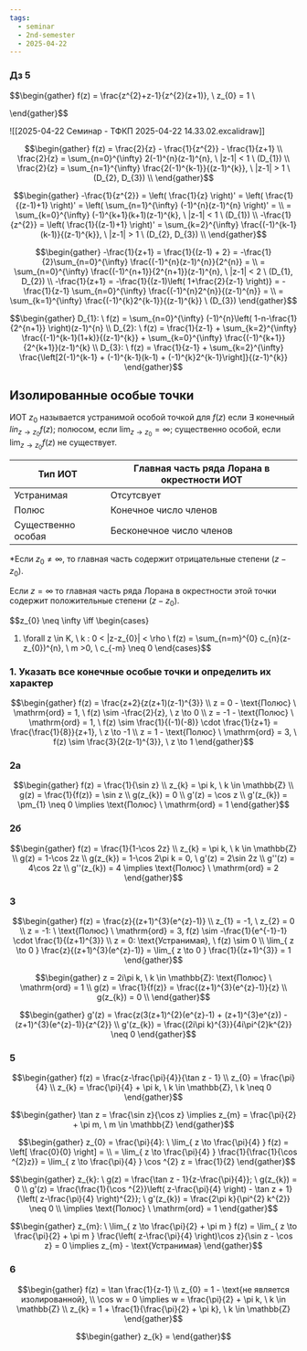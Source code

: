 ```yaml
---
tags:
  - seminar
  - 2nd-semester
  - 2025-04-22
---
```


### Дз 5

$$\begin{gather}
f(z) = \frac{z^{2}+z-1}{z^{2}(z+1)}, \ z_{0} = 1 \\

\end{gather}$$

![[2025-04-22 Семинар - ТФКП 2025-04-22 14.33.02.excalidraw]]

$$\begin{gather}
f(z) = \frac{2}{z} - \frac{1}{z^{2}} - \frac{1}{z+1} \\
\frac{2}{z} = \sum_{n=0}^{\infty} 2(-1)^{n}(z-1)^{n}, \ |z-1| < 1 \ (D_{1}) \\ \frac{2}{z} = \sum_{n=1}^{\infty} \frac{2(-1)^{k-1}}{(z-1)^{k}}, \ |z-1| > 1 \ (D_{2}, D_{3}) \\
\end{gather}$$

$$\begin{gather}
-\frac{1}{z^{2}} = \left( \frac{1}{z} \right)' = \left( \frac{1}{(z-1)+1} \right)' = \left( \sum_{n=1}^{\infty} (-1)^{n}(z-1)^{n}  \right)' = \\
= \sum_{k=0}^{\infty} (-1)^{k+1}(k+1)(z-1)^{k}, \ |z-1| < 1 \ (D_{1}) \\
-\frac{1}{z^{2}} = \left( \frac{1}{(z-1)+1} \right)' = \sum_{k=2}^{\infty} \frac{(-1)^{k-1}(k-1)}{(z-1)^{k}}, \ |z-1| > 1 \ (D_{2}, D_{3}) \\
\end{gather}$$

$$\begin{gather}
-\frac{1}{z+1} = \frac{1}{(z-1) + 2} = -\frac{1}{2}\sum_{n=0}^{\infty} \frac{(-1)^{n}(z-1)^{n}}{2^{n}} = \\
= \sum_{n=0}^{\infty} \frac{(-1)^{n+1}}{2^{n+1}}(z-1)^{n}, \ |z-1| < 2 \ (D_{1}, D_{2}) \\
-\frac{1}{z+1} = -\frac{1}{(z-1)\left( 1+\frac{2}{z-1} \right)} = -\frac{1}{z-1} \sum_{n=0}^{\infty} \frac{(-1)^{n}2^{n}}{(z-1)^{n}} = \\
= \sum_{k=1}^{\infty} \frac{(-1)^{k}2^{k-1}}{(z-1)^{k}} \ (D_{3})
\end{gather}$$

$$\begin{gather}
D_{1}: \ f(z) = \sum_{n=0}^{\infty} (-1)^{n}\left( 1-n-\frac{1}{2^{n+1}} \right)(z-1)^{n} \\
D_{2}: \ f(z) = \frac{1}{z-1} + \sum_{k=2}^{\infty} \frac{(-1)^{k-1}(1+k)}{(z-1)^{k}} + \sum_{k=0}^{\infty} \frac{(-1)^{k+1}}{2^{k+1}}(z-1)^{k} \\
D_{3}: \ f(z) = \frac{1}{z-1} + \sum_{k=2}^{\infty} \frac{\left[2(-1)^{k-1} + (-1)^{k-1}(k-1) + (-1)^{k}2^{k-1}\right]}{(z-1)^{k}}
\end{gather}$$

## Изолированные особые точки

ИОТ $z_{0}$ называется устранимой особой точкой для $f(z)$ если $\exists$ конечный $lin_{z \to z_{0}}f(z)$; полюсом, если $\lim_{ z \to z_{0} } = \infty$; существенно особой, если $\lim_{ z \to z_{0} }f(z)$ не существует.


| Тип ИОТ            | Главная часть ряда Лорана в окрестности ИОТ |
| ------------------ | ------------------------------------------- |
| Устранимая         | Отсутсвует                                  |
| Полюс              | Конечное число членов                       |
| Существенно особая | Бесконечное число членов                    |
\*Если $z_{0} \neq \infty$, то главная часть содержит отрицательные степени $(z-z_{0})$.

Если $z = \infty$ то главная часть ряда Лорана в окрестности этой точки содержит положительные степени $(z-z_{0})$.

$$z_{0} \neq \infty \iff \begin{cases}
1. \forall z \in K, \ k : 0 < |z-z_{0}| < \rho \\
f(z) = \sum_{n=m}^{0}  c_{n}(z-z_{0})^{n}, \ m >0, \ c_{-m} \neq 0
\end{cases}$$

### 1. Указать все конечные особые точки и определить их характер

$$\begin{gather}
f(z) = \frac{z+2}{z(z+1)(z-1)^{3}} \\
z = 0 - \text{Полюс} \ \mathrm{ord} = 1, \ f(z) \sim -\frac{2}{z}, \ z \to 0 \\
z = -1 - \text{Полюс} \ \mathrm{ord} = 1, \ f(z) \sim \frac{1}{(-1)(-8)} \cdot \frac{1}{z+1} = \frac{\frac{1}{8}}{z+1}, \ z \to -1 \\
z = 1 - \text{Полюс} \ \mathrm{ord} = 3, \ f(z) \sim \frac{3}{2(z-1)^{3}}, \ z \to 1
\end{gather}$$

### 2а

$$\begin{gather}
f(z) = \frac{1}{\sin z} \\
z_{k} = \pi k, \ k \in \mathbb{Z} \\
g(z) = \frac{1}{f(z)} = \sin z \\
g(z_{k}) = 0 \\
g'(z) = \cos z \\
g'(z_{k}) = \pm_{1} \neq 0 \implies \text{Полюс} \ \mathrm{ord} = 1
\end{gather}$$

### 2б

$$\begin{gather}
f(z) = \frac{1}{1-\cos 2z} \\
z_{k} = \pi k, \ k \in \mathbb{Z} \\
g(z) = 1-\cos 2z \\
g(z_{k}) = 1-\cos 2\pi k = 0, \ 
g'(z) = 2\sin 2z \\
g''(z) = 4\cos 2z \\
g''(z_{k}) = 4 \implies \text{Полюс} \ \mathrm{ord} = 2
\end{gather}$$

### 3

$$\begin{gather}
f(z) = \frac{z}{(z+1)^{3}(e^{z}-1)} \\
z_{1} = -1, \ z_{2} = 0 \\
z = -1: \ \text{Полюс} \ \mathrm{ord} = 3, f(z) \sim -\frac{1}{e^{-1}-1} \cdot \frac{1}{(z+1)^{3}} \\
z = 0: \text{Устранимая}, \ f(z) \sim 0 \\
\lim_{ z \to 0 }  \frac{z}{(z+1)^{3}(e^{z}-1)} = \lim_{ z \to 0 } \frac{1}{(z+1)^{3}} = 1
\end{gather}$$

$$\begin{gather}
z = 2i\pi k, \ k \in \mathbb{Z}: \text{Полюс} \ \mathrm{ord} = 1 \\
g(z) = \frac{1}{f(z)} = \frac{(z+1)^{3}(e^{z}-1)}{z} \\
g(z_{k}) = 0 \\
\end{gather}$$

$$\begin{gather}
g'(z) = \frac{z(3(z+1)^{2}(e^{z}-1) + (z+1)^{3}e^{z}) - (z+1)^{3}(e^{z}-1)}{z^{2}} \\
g'(z_{k}) = \frac{(2i\pi k)^{3}}{4i\pi^{2}k^{2}} \neq 0 
\end{gather}$$

### 5

$$\begin{gather}
f(z) = \frac{z-\frac{\pi}{4}}{\tan z - 1} \\
z_{0} = \frac{\pi}{4} \\
z_{k} = \frac{\pi}{4} + \pi k, \ k \in \mathbb{Z}, \ k \neq 0
\end{gather}$$

$$\begin{gather}
\tan z = \frac{\sin z}{\cos z} \implies z_{m} = \frac{\pi}{2} + \pi m, \ m \in \mathbb{Z}
\end{gather}$$

$$\begin{gather}
z_{0} = \frac{\pi}{4}: \ \lim_{ z \to \frac{\pi}{4} } f(z) = \left[ \frac{0}{0} \right] = \\
= \lim_{ z \to \frac{\pi}{4} } \frac{1}{\frac{1}{\cos ^{2}z}} = \lim_{ z \to \frac{\pi}{4} } \cos ^{2} z  = \frac{1}{2}
\end{gather}$$

$$\begin{gather}
z_{k}: \ g(z) = \frac{\tan z - 1}{z-\frac{\pi}{4}}; \ g(z_{k}) = 0 \\
g'(z) = \frac{\frac{1}{\cos ^{2}}\left( z-\frac{\pi}{4} \right) - \tan z + 1}{\left( z-\frac{\pi}{4} \right)^{2}}; \ g'(z_{k}) = \frac{2\pi k}{\pi^{2} k^{2}} \neq 0 \\ \implies \text{Полюс} \ \mathrm{ord} = 1
\end{gather}$$

$$\begin{gather}
z_{m}: \ \lim_{ z \to \frac{\pi}{2} + \pi m } f(z) = \lim_{ z \to \frac{\pi}{2} + \pi m } \frac{\left( z-\frac{\pi}{4} \right)\cos z}{\sin z - \cos z} = 0 \implies z_{m} - \text{Устранимая}
\end{gather}$$

### 6

$$\begin{gather}
f(z) = \tan \frac{1}{z-1} \\
z_{0} = 1 - \text{не является изолированной}, \\
\cos w = 0 \implies w = \frac{\pi}{2} + \pi k, \ k \in \mathbb{Z} \\
z_{k} = 1 + \frac{1}{\frac{\pi}{2} + \pi k}, \ k \in \mathbb{Z}
\end{gather}$$

$$\begin{gather}
z_{k} = 
\end{gather}$$